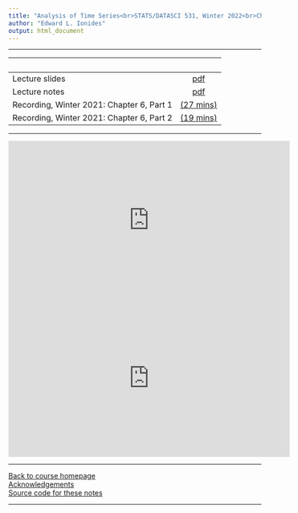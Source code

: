 ```yaml
---
title: "Analysis of Time Series<br>STATS/DATASCI 531, Winter 2022<br>Chapter 6: Extending the ARMA model: Seasonality, integration and trend"
author: "Edward L. Ionides"
output: html_document
---
```


----------------------

| &nbsp;          | &nbsp;                                                                            |
|:----------------|:---------------------------------------------------------------------------------:|
| Lecture slides  | [pdf](slides.pdf) |
| Lecture notes   | [pdf](notes.pdf) |
| Recording, Winter 2021: Chapter 6, Part 1  | [(27 mins)](https://youtu.be/YSriL0C2D-A) |
| Recording, Winter 2021: Chapter 6, Part 2  | [(19 mins)](https://youtu.be/YtNGC60FJeU) |
----------------------

<!--
| Annotated slides | [pdf](slides-annotated.pdf) |
-->

<iframe width="560" height="315" src="https://www.youtube.com/embed/YSriL0C2D-A" frameborder="0" allow="accelerometer; autoplay; clipboard-write; encrypted-media; gyroscope; picture-in-picture" allowfullscreen></iframe>

<iframe width="560" height="315" src="https://www.youtube.com/embed/YtNGC60FJeU" frameborder="0" allow="accelerometer; autoplay; clipboard-write; encrypted-media; gyroscope; picture-in-picture" allowfullscreen></iframe>

----------------------

[Back to course homepage](../index.html)  
[Acknowledgements](../acknowledge.html)  
[Source code for these notes](http://github.com/ionides/531w22/tree/master/06/)


----------------------
